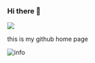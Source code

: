 ### Hi there 👋
![](http://antzuhl.cn:4000/get/@raingrains.readme)

<!--
**raingrains/raingrains** is a ✨ _special_ ✨ repository because its `README.md` (this file) appears on your GitHub profile.

Here are some ideas to get you started:

- 🔭 I’m currently working on ...
- 🌱 I’m currently learning ...
- 👯 I’m looking to collaborate on ...
- 🤔 I’m looking for help with ...
- 💬 Ask me about ...
- 📫 How to reach me: ...
- 😄 Pronouns: ...
- ⚡ Fun fact: ...
-->

this is my github home page

![info](https://github-readme-stats.vercel.app/api?username=raingrains&show_icons=true&count_private=true&hide=prs&theme=default_repocard)

